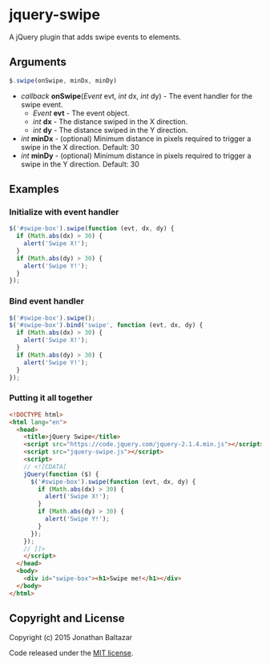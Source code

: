 # jquery-swipe
A jQuery plugin that adds swipe events to elements.

## Arguments

```javascript
$.swipe(onSwipe, minDx, minDy)
```
* *callback* **onSwipe**(*Event* evt, *int* dx, *int* dy) - The event handler for the swipe event.
  * *Event* **evt** - The event object.
  * *int* **dx** - The distance swiped in the X direction.
  * *int* **dy** - The distance swiped in the Y direction.
* *int* **minDx** - (optional) Minimum distance in pixels required to trigger a swipe in the X direction. Default: 30
* *int* **minDy** - (optional) Minimum distance in pixels required to trigger a swipe in the Y direction. Default: 30

## Examples

### Initialize with event handler
```javascript
$('#swipe-box').swipe(function (evt, dx, dy) {
  if (Math.abs(dx) > 30) {
    alert('Swipe X!');
  }
  if (Math.abs(dy) > 30) {
    alert('Swipe Y!');
  }
});
```

### Bind event handler
```javascript
$('#swipe-box').swipe();
$('#swipe-box').bind('swipe', function (evt, dx, dy) {
  if (Math.abs(dx) > 30) {
    alert('Swipe X!');
  }
  if (Math.abs(dy) > 30) {
    alert('Swipe Y!');
  }
});
```

### Putting it all together
```html
<!DOCTYPE html>
<html lang="en">
  <head>
    <title>jQuery Swipe</title>
    <script src="https://code.jquery.com/jquery-2.1.4.min.js"></script>
    <script src="jquery-swipe.js"></script>
    <script>
    // <![CDATA[
    jQuery(function ($) {
      $('#swipe-box').swipe(function (evt, dx, dy) {
        if (Math.abs(dx) > 30) {
          alert('Swipe X!');
        }
        if (Math.abs(dy) > 30) {
          alert('Swipe Y!');
        }
      });
    });
    // ]]>
    </script>
  </head>
  <body>
    <div id="swipe-box"><h1>Swipe me!</h1></div>
  </body>
</html>
```

## Copyright and License
Copyright (c) 2015 Jonathan Baltazar

Code released under the [MIT license](http://www.opensource.org/licenses/mit-license.php).
